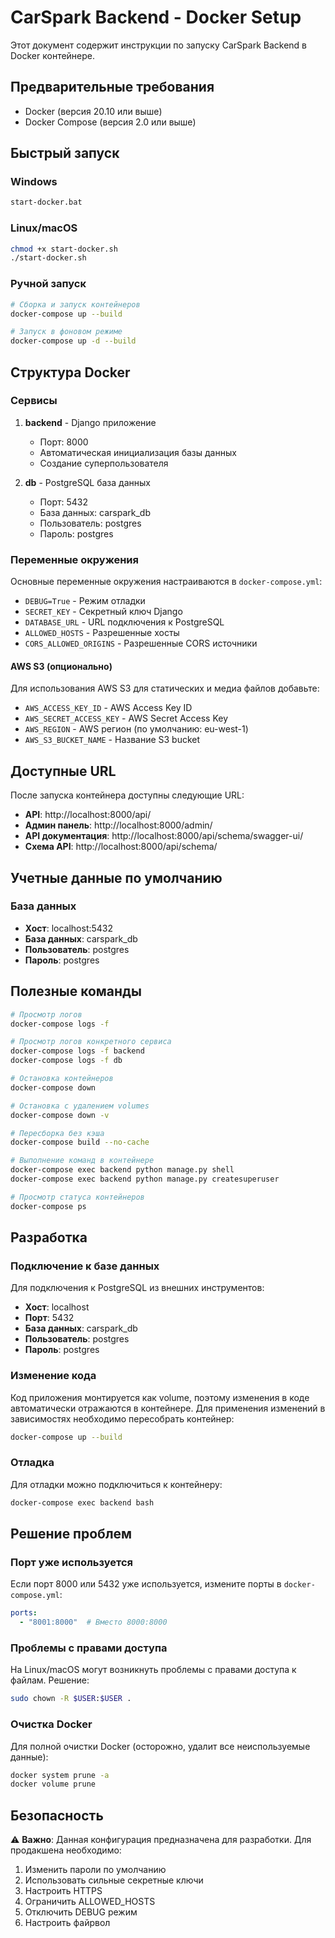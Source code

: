 # CarSpark Backend - Docker Setup

Этот документ содержит инструкции по запуску CarSpark Backend в Docker контейнере.

## Предварительные требования

- Docker (версия 20.10 или выше)
- Docker Compose (версия 2.0 или выше)

## Быстрый запуск

### Windows
```bash
start-docker.bat
```

### Linux/macOS
```bash
chmod +x start-docker.sh
./start-docker.sh
```

### Ручной запуск
```bash
# Сборка и запуск контейнеров
docker-compose up --build

# Запуск в фоновом режиме
docker-compose up -d --build
```

## Структура Docker

### Сервисы

1. **backend** - Django приложение
   - Порт: 8000
   - Автоматическая инициализация базы данных
   - Создание суперпользователя

2. **db** - PostgreSQL база данных
   - Порт: 5432
   - База данных: carspark_db
   - Пользователь: postgres
   - Пароль: postgres

### Переменные окружения

Основные переменные окружения настраиваются в `docker-compose.yml`:

- `DEBUG=True` - Режим отладки
- `SECRET_KEY` - Секретный ключ Django
- `DATABASE_URL` - URL подключения к PostgreSQL
- `ALLOWED_HOSTS` - Разрешенные хосты
- `CORS_ALLOWED_ORIGINS` - Разрешенные CORS источники

#### AWS S3 (опционально)
Для использования AWS S3 для статических и медиа файлов добавьте:
- `AWS_ACCESS_KEY_ID` - AWS Access Key ID
- `AWS_SECRET_ACCESS_KEY` - AWS Secret Access Key
- `AWS_REGION` - AWS регион (по умолчанию: eu-west-1)
- `AWS_S3_BUCKET_NAME` - Название S3 bucket

## Доступные URL

После запуска контейнера доступны следующие URL:

- **API**: http://localhost:8000/api/
- **Админ панель**: http://localhost:8000/admin/
- **API документация**: http://localhost:8000/api/schema/swagger-ui/
- **Схема API**: http://localhost:8000/api/schema/

## Учетные данные по умолчанию

### База данных
- **Хост**: localhost:5432
- **База данных**: carspark_db
- **Пользователь**: postgres
- **Пароль**: postgres

## Полезные команды

```bash
# Просмотр логов
docker-compose logs -f

# Просмотр логов конкретного сервиса
docker-compose logs -f backend
docker-compose logs -f db

# Остановка контейнеров
docker-compose down

# Остановка с удалением volumes
docker-compose down -v

# Пересборка без кэша
docker-compose build --no-cache

# Выполнение команд в контейнере
docker-compose exec backend python manage.py shell
docker-compose exec backend python manage.py createsuperuser

# Просмотр статуса контейнеров
docker-compose ps
```

## Разработка

### Подключение к базе данных

Для подключения к PostgreSQL из внешних инструментов:
- **Хост**: localhost
- **Порт**: 5432
- **База данных**: carspark_db
- **Пользователь**: postgres
- **Пароль**: postgres

### Изменение кода

Код приложения монтируется как volume, поэтому изменения в коде автоматически отражаются в контейнере. Для применения изменений в зависимостях необходимо пересобрать контейнер:

```bash
docker-compose up --build
```

### Отладка

Для отладки можно подключиться к контейнеру:

```bash
docker-compose exec backend bash
```

## Решение проблем

### Порт уже используется
Если порт 8000 или 5432 уже используется, измените порты в `docker-compose.yml`:

```yaml
ports:
  - "8001:8000"  # Вместо 8000:8000
```

### Проблемы с правами доступа
На Linux/macOS могут возникнуть проблемы с правами доступа к файлам. Решение:

```bash
sudo chown -R $USER:$USER .
```

### Очистка Docker
Для полной очистки Docker (осторожно, удалит все неиспользуемые данные):

```bash
docker system prune -a
docker volume prune
```

## Безопасность

⚠️ **Важно**: Данная конфигурация предназначена для разработки. Для продакшена необходимо:

1. Изменить пароли по умолчанию
2. Использовать сильные секретные ключи
3. Настроить HTTPS
4. Ограничить ALLOWED_HOSTS
5. Отключить DEBUG режим
6. Настроить файрвол
